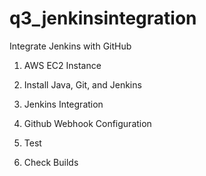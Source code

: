 # q3_jenkinsintegration
Integrate Jenkins with GitHub 

1. AWS EC2 Instance

2. Install Java, Git, and Jenkins

3. Jenkins Integration

4. Github Webhook Configuration

5. Test

6. Check Builds
